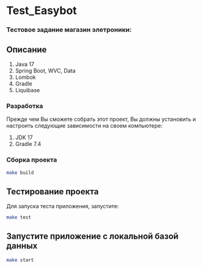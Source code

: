 # Test_Easybot

### Тестовое задание магазин элетроники:

<h2>Описание</h2>

1. Java 17
2. Spring Boot, WVC, Data
3. Lombok
4. Gradle
5. Liquibase

### Разработка

Прежде чем Вы сможете собрать этот проект, Вы должны установить и настроить следующие зависимости на своем компьютере:

1. JDK 17
2. Gradle 7.4

### Сборка проекта

```bash
make build
```

## Тестирование проекта

Для запуска теста приложения, запустите:

```bash
make test
```

## Запустите приложение с локальной базой данных

```bash
make start
```